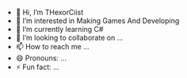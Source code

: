 - 👋 Hi, I’m THexorCiist
- 👀 I’m interested in Making Games And Developing
- 🌱 I’m currently learning C#
- 💞️ I’m looking to collaborate on ...
- 📫 How to reach me ...
- 😄 Pronouns: ...
- ⚡ Fun fact: ...

<!---
THExorCiist/THExorCiist is a ✨ special ✨ repository because its `README.md` (this file) appears on your GitHub profile.
You can click the Preview link to take a look at your changes.
--->

